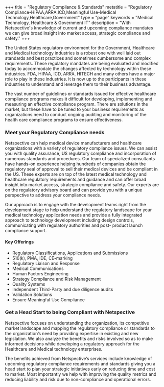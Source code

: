 +++
title = "Regulatory Compliance & Standards"
metatitle = "Regulatory Compliance-HIPAA,ARRA,ICD,Meaningful Use-Medical Technology,Healthcare,Government"
type  = "page"
keywords = "Medical Technology, Healthcare & Government IT"
description = "With Netspective's knowledge of current and upcoming compliance mandates we can give broad insight into market access, strategic compliance and safety."
+++

The United States regulatory environment for the Government, Healthcare and Medical technology industries is a robust one with well laid out standards and best practices and sometimes cumbersome and complex requirements. These regulatory mandates are being evaluated and modified today to accommodate the changes affected by technology within these industries. FDA, HIPAA, ICD, ARRA, HITECH and many others have a major role to play in these industries. It is now up to the participants in these industries to understand and leverage them to their business advantage.

The vast number of guidelines or standards issued for effective healthcare compliance programs makes it difficult for developing, implementing and measuring an effective compliance program. There are solutions in the market, but these have to be tuned to your business requirements as organizations need to conduct ongoing auditing and monitoring of the health care compliance programs to ensure effectiveness.

### Meet your Regulatory Compliance needs

Netspective can help medical device manufacturers and healthcare organizations with a variety of regulatory compliance issues. We can assist you with quality assurance, US regulatory compliance and incorporation of numerous standards and procedures. Our team of specialized consultants have hands-on experience helping hundreds of companies obtain the regulatory seal of approval to sell their medical devices and be compliant in the US. These experts are on top of the latest medical technology and healthcare regulatory requirements and guidance and can offer broad insight into market access, strategic compliance and safety. Our experts are on the regulatory advisory board and can provide you with a unique perspective to address your compliance needs.

Our approach is to engage with the development teams right from the development stage to help understand the regulatory landscape for your medical technology application needs and provide a fully integrated approach to technology development including design controls, communicating with regulatory authorities and post- product launch compliance support.

#### Key Offerings

* Regulatory Classifications, Applications and Submissions
* 510(k), PMA, IDE, CE-marking
* Regulatory Liaison and Response
* Medical Communications
* Human Factors Engineering
* Strategy Compliance and Risk Management
* Quality Systems
* Independent Third-Party and due diligence audits
* Validation Solutions
* Ensure Meaningful Use Compliance

### Get a Head Start to being Compliant with Netspective
Netspective focuses on understanding the organization, its competitive market landscape and mapping the regulatory compliance or standards to the organization’s need by providing expertise in existing and new legislation. We also analyze the benefits and risks involved so as to make informed decisions while developing a regulatory approach for the Healthcare and Medical technology enterprises.

The benefits achieved from Netspective’s services include knowledge of upcoming regulatory compliance requirements and standards giving you a head start to plan your strategic initiatives early on reducing time and cost to market. Most importantly we help with improving the quality metrics and reducing liability and risk due to non-compliance and operational errors.

